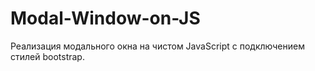 # Modal-Window-on-JS
Реализация модального окна на чистом JavaScript с подключением стилей bootstrap.
